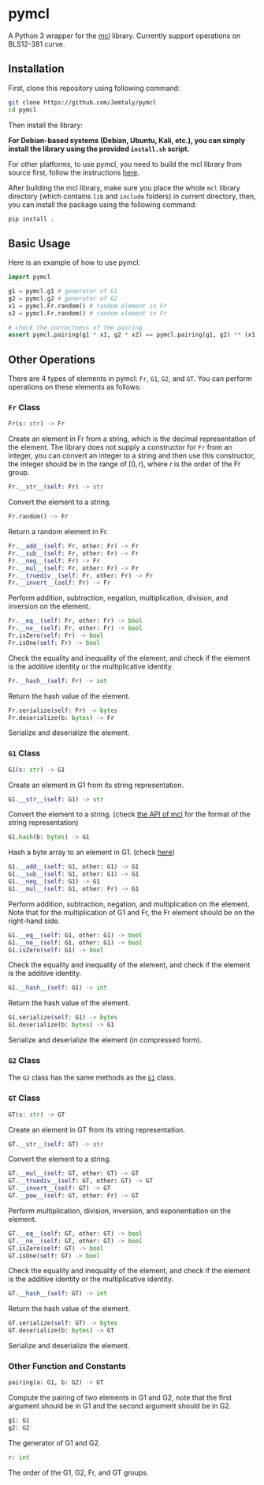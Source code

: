 # pymcl

A Python 3 wrapper for the [mcl](https://github.com/herumi/mcl) library. Currently support operations on BLS12-381 curve.

## Installation

First, clone this repository using following command:

```sh
git clone https://github.com/Jemtaly/pymcl
cd pymcl
```

Then install the library:

**For Debian-based systems (Debian, Ubuntu, Kali, etc.), you can simply install the library using the provided `install.sh` script.**

For other platforms, to use pymcl, you need to build the mcl library from source first, follow the instructions [here](https://github.com/herumi/mcl/blob/master/readme.md).

After building the mcl library, make sure you place the whole `mcl` library directory (which contains `lib` and `include` folders) in current directory, then, you can install the package using the following command:

```bash
pip install .
```

## Basic Usage

Here is an example of how to use pymcl:

```python
import pymcl

g1 = pymcl.g1 # generator of G1
g2 = pymcl.g2 # generator of G2
x1 = pymcl.Fr.random() # random element in Fr
x2 = pymcl.Fr.random() # random element in Fr

# check the correctness of the pairing
assert pymcl.pairing(g1 * x1, g2 * x2) == pymcl.pairing(g1, g2) ** (x1 * x2)
```

## Other Operations

There are 4 types of elements in pymcl: `Fr`, `G1`, `G2`, and `GT`. You can perform operations on these elements as follows:

### `Fr` Class

```python
Fr(s: str) -> Fr
```
Create an element in Fr from a string, which is the decimal representation of the element. The library does not supply a constructor for `Fr` from an integer, you can convert an integer to a string and then use this constructor, the integer should be in the range of $[0, r)$, where $r$ is the order of the Fr group.

```python
Fr.__str__(self: Fr) -> str
```
Convert the element to a string.

```python
Fr.random() -> Fr
```
Return a random element in Fr.

```python
Fr.__add__(self: Fr, other: Fr) -> Fr
Fr.__sub__(self: Fr, other: Fr) -> Fr
Fr.__neg__(self: Fr) -> Fr
Fr.__mul__(self: Fr, other: Fr) -> Fr
Fr.__truediv__(self: Fr, other: Fr) -> Fr
Fr.__invert__(self: Fr) -> Fr
```
Perform addition, subtraction, negation, multiplication, division, and inversion on the element.

```python
Fr.__eq__(self: Fr, other: Fr) -> bool
Fr.__ne__(self: Fr, other: Fr) -> bool
Fr.isZero(self: Fr) -> bool
Fr.isOne(self: Fr) -> bool
```
Check the equality and inequality of the element, and check if the element is the additive identity or the multiplicative identity.

```python
Fr.__hash__(self: Fr) -> int
```
Return the hash value of the element.

```python
Fr.serialize(self: Fr) -> bytes
Fr.deserialize(b: bytes) -> Fr
```
Serialize and deserialize the element.

### `G1` Class

```python
G1(s: str) -> G1
```
Create an element in G1 from its string representation.

```python
G1.__str__(self: G1) -> str
```
Convert the element to a string. (check [the API of mcl](https://github.com/herumi/mcl/blob/master/api.md#string-conversion) for the format of the string representation)

```python
G1.hash(b: bytes) -> G1
```
Hash a byte array to an element in G1. (check [here](https://github.com/herumi/mcl/blob/master/api.md#hash-to-curve-function))

```python
G1.__add__(self: G1, other: G1) -> G1
G1.__sub__(self: G1, other: G1) -> G1
G1.__neg__(self: G1) -> G1
G1.__mul__(self: G1, other: Fr) -> G1
```
Perform addition, subtraction, negation, and multiplication on the element. Note that for the multiplication of G1 and Fr, the Fr element should be on the right-hand side.

```python
G1.__eq__(self: G1, other: G1) -> bool
G1.__ne__(self: G1, other: G1) -> bool
G1.isZero(self: G1) -> bool
```
Check the equality and inequality of the element, and check if the element is the additive identity.

```python
G1.__hash__(self: G1) -> int
```
Return the hash value of the element.

```python
G1.serialize(self: G1) -> bytes
G1.deserialize(b: bytes) -> G1
```
Serialize and deserialize the element (in compressed form).

### `G2` Class

The `G2` class has the same methods as the [`G1`](#g1-class) class.

### `GT` Class

```python
GT(s: str) -> GT
```
Create an element in GT from its string representation.

```python
GT.__str__(self: GT) -> str
```
Convert the element to a string.

```python
GT.__mul__(self: GT, other: GT) -> GT
GT.__truediv__(self: GT, other: GT) -> GT
GT.__invert__(self: GT) -> GT
GT.__pow__(self: GT, other: Fr) -> GT
```
Perform multiplication, division, inversion, and exponentiation on the element.

```python
GT.__eq__(self: GT, other: GT) -> bool
GT.__ne__(self: GT, other: GT) -> bool
GT.isZero(self: GT) -> bool
GT.isOne(self: GT) -> bool
```
Check the equality and inequality of the element, and check if the element is the additive identity or the multiplicative identity.

```python
GT.__hash__(self: GT) -> int
```
Return the hash value of the element.

```python
GT.serialize(self: GT) -> bytes
GT.deserialize(b: bytes) -> GT
```
Serialize and deserialize the element.

### Other Function and Constants

```python
pairing(a: G1, b: G2) -> GT
```
Compute the pairing of two elements in G1 and G2, note that the first argument should be in G1 and the second argument should be in G2.

```python
g1: G1
g2: G2
```
The generator of G1 and G2.

```python
r: int
```
The order of the G1, G2, Fr, and GT groups.
